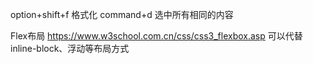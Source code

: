 option+shift+f 格式化
command+d    选中所有相同的内容

Flex布局
https://www.w3school.com.cn/css/css3_flexbox.asp
可以代替inline-block、浮动等布局方式